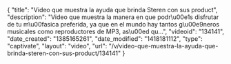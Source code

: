 {
    "title": "Video que muestra la ayuda que brinda Steren con sus product",
    "description": "Video que muestra la manera en que podr\u00e1s disfrutar de tu m\u00fasica preferida, ya que en el mundo hay tantos g\u00e9neros musicales como reproductores de MP3, as\u00ed qu...",
    "videoid": "134141",
    "date_created": "1385165261",
    "date_modified": "1418181112",
    "type": "captivate",
    "layout": "video",
    "url": "\/v\/video-que-muestra-la-ayuda-que-brinda-steren-con-sus-product\/134141"
}